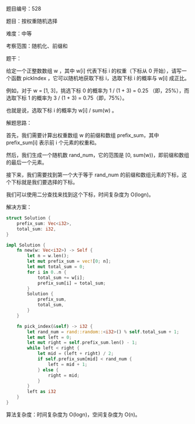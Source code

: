 题目编号：528

题目：按权重随机选择

难度：中等

考察范围：随机化、前缀和

题干：

给定一个正整数数组 w ，其中 w[i] 代表下标 i 的权重（下标从 0 开始），请写一个函数 pickIndex ，它可以随机地获取下标 i，选取下标 i 的概率与 w[i] 成正比。

例如，对于 w = [1, 3]，挑选下标 0 的概率为 1 / (1 + 3) = 0.25 （即，25%），而选取下标 1 的概率为 3 / (1 + 3) = 0.75（即，75%）。

也就是说，选取下标 i 的概率为 w[i] / sum(w) 。

解题思路：

首先，我们需要计算出权重数组 w 的前缀和数组 prefix_sum，其中 prefix_sum[i] 表示前 i 个元素的权重和。

然后，我们生成一个随机数 rand_num，它的范围是 [0, sum(w))，即前缀和数组的最后一个元素。

接下来，我们需要找到第一个大于等于 rand_num 的前缀和数组元素的下标，这个下标就是我们要选择的下标。

我们可以使用二分查找来找到这个下标，时间复杂度为 O(logn)。

解决方案：

```rust
struct Solution {
    prefix_sum: Vec<i32>,
    total_sum: i32,
}

impl Solution {
    fn new(w: Vec<i32>) -> Self {
        let n = w.len();
        let mut prefix_sum = vec![0; n];
        let mut total_sum = 0;
        for i in 0..n {
            total_sum += w[i];
            prefix_sum[i] = total_sum;
        }
        Solution {
            prefix_sum,
            total_sum,
        }
    }

    fn pick_index(&self) -> i32 {
        let rand_num = rand::random::<i32>() % self.total_sum + 1;
        let mut left = 0;
        let mut right = self.prefix_sum.len() - 1;
        while left < right {
            let mid = (left + right) / 2;
            if self.prefix_sum[mid] < rand_num {
                left = mid + 1;
            } else {
                right = mid;
            }
        }
        left as i32
    }
}
```

算法复杂度：时间复杂度为 O(logn)，空间复杂度为 O(n)。